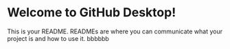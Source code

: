 # Welcome to GitHub Desktop!

This is your README. READMEs are where you can communicate what your project is and how to use it.
bbbbbb
